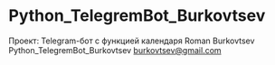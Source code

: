 # Python_TelegremBot_Burkovtsev
Проект: Telegram-бот с функцией календаря
Roman Burkovtsev
Python_TelegremBot_Burkovtsev
burkovtsev@gmail.com
